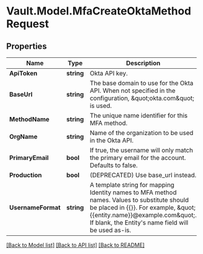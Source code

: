# Vault.Model.MfaCreateOktaMethodRequest

## Properties

Name | Type | Description | Notes
------------ | ------------- | ------------- | -------------
**ApiToken** | **string** | Okta API key. | [optional] 
**BaseUrl** | **string** | The base domain to use for the Okta API. When not specified in the configuration, \&quot;okta.com\&quot; is used. | [optional] 
**MethodName** | **string** | The unique name identifier for this MFA method. | [optional] 
**OrgName** | **string** | Name of the organization to be used in the Okta API. | [optional] 
**PrimaryEmail** | **bool** | If true, the username will only match the primary email for the account. Defaults to false. | [optional] 
**Production** | **bool** | (DEPRECATED) Use base_url instead. | [optional] 
**UsernameFormat** | **string** | A template string for mapping Identity names to MFA method names. Values to substitute should be placed in {{}}. For example, \&quot;{{entity.name}}@example.com\&quot;. If blank, the Entity&#x27;s name field will be used as-is. | [optional] 

[[Back to Model list]](../README.md#documentation-for-models) [[Back to API list]](../README.md#documentation-for-api-endpoints) [[Back to README]](../README.md)

